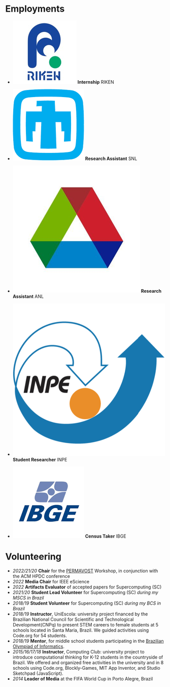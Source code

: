 # Employments

- <img class="experience-picture" src="./img/riken_logo.jpeg"> **Internship** RIKEN

- <img class="experience-picture" src="./img/snl.png"> **Research Assistant** SNL

- <img class="experience-picture" src="./img/anl.jpg"> **Research Assistant** ANL

- <img class="experience-picture" src="./img/inpe.png"> **Student Researcher** INPE

- <img class="experience-picture" src="./img/ibge.png"> **Census Taker** IBGE

# Volunteering

- *2022/21/20* **Chair** for the [PERMAVOST](https://permavost.github.io/2021.html) Workshop, in conjunction with the ACM HPDC conference
- *2022*       **Media Chair** for IEEE eScience 
- *2022*       **Artifacts Evaluator** of accepted papers for Supercomputing (SC)
- *2021/20*    **Student Lead Volunteer** for Supercomputing (SC) *during my MSCS in Brazil*
- *2018/19*    **Student Volunteer** for Supercomputing (SC) *during my BCS in Brazil*
- *2018/19*    **Instructor**, UniEscola: university project financed by the Brazilian National Council for Scientific and Technological Development(CNPq) to present STEM careers to female students at 5 schools located in Santa Maria, Brazil. We guided activities using Code.org for 54 students. 
- *2018/19*    **Mentor**, for middle school students participating in the [Brazilian Olympiad of Informatics](https://olimpiada.ic.unicamp.br).
- *2015/16/17/18* **Instructor**, Computing Club: university project to introduce computational thinking for K-12 students in the countryside of Brazil. We offered and organized free activities in the university and in 8 schools using Code.org, Blockly-Games, MIT App Inventor, and Studio Sketchpad (JavaScript).
- *2014* **Leader of Media** at the FIFA World Cup in Porto Alegre, Brazil 